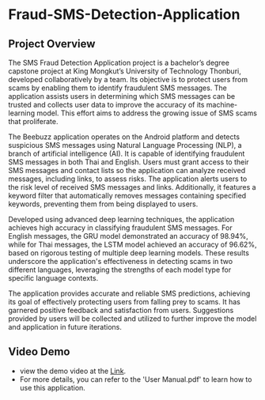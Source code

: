 # Fraud-SMS-Detection-Application
## Project Overview
The SMS Fraud Detection Application project is a bachelor’s degree capstone project at King Mongkut’s University of Technology Thonburi, developed collaboratively by a team. Its objective is to protect users from scams by enabling them to identify fraudulent SMS messages. The application assists users in determining which SMS messages can be trusted and collects user data to improve the accuracy of its machine-learning model. This effort aims to address the growing issue of SMS scams that proliferate.

The Beebuzz application operates on the Android platform and detects suspicious SMS messages using Natural Language Processing (NLP), a branch of artificial intelligence (AI). It is capable of identifying fraudulent SMS messages in both Thai and English. Users must grant access to their SMS messages and contact lists so the application can analyze received messages, including links, to assess risks. The application alerts users to the risk level of received SMS messages and links. Additionally, it features a keyword filter that automatically removes messages containing specified keywords, preventing them from being displayed to users.

Developed using advanced deep learning techniques, the application achieves high accuracy in classifying fraudulent SMS messages. For English messages, the GRU model demonstrated an accuracy of 98.94%, while for Thai messages, the LSTM model achieved an accuracy of 96.62%, based on rigorous testing of multiple deep learning models. These results underscore the application's effectiveness in detecting scams in two different languages, leveraging the strengths of each model type for specific language contexts.

The application provides accurate and reliable SMS predictions, achieving its goal of effectively protecting users from falling prey to scams. It has garnered positive feedback and satisfaction from users. Suggestions provided by users will be collected and utilized to further improve the model and application in future iterations.

## Video Demo
- view the demo video at the [Link](https://www.youtube.com/watch?v=zcwWFsPM-PM).
- For more details, you can refer to the 'User Manual.pdf' to learn how to use this application.
